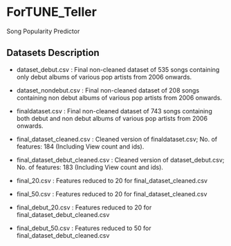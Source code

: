 # ForTUNE_Teller
Song Popularity Predictor

## Datasets Description

- dataset_debut.csv : Final non-cleaned dataset of 535 songs containing only debut albums of various pop artists from 2006 onwards.
- dataset_nondebut.csv : Final non-cleaned dataset of 208 songs containing non debut albums of various pop artists from 2006 onwards.
- finaldataset.csv : Final non-cleaned dataset of 743 songs containing both debut and non debut albums of various pop artists from 2006 onwards.

- final_dataset_cleaned.csv : Cleaned version of finaldataset.csv; No. of features: 184 (Including View count and ids).

- final_dataset_debut_cleaned.csv : Cleaned version of dataset_debut.csv; No. of features: 183 (Including View count and ids).

- final_20.csv : Features reduced to 20 for final_dataset_cleaned.csv

- final_50.csv :  Features reduced to 20 for final_dataset_cleaned.csv

- final_debut_20.csv :  Features reduced to 20 for final_dataset_debut_cleaned.csv

- final_debut_50.csv :  Features reduced to 50 for final_dataset_debut_cleaned.csv
